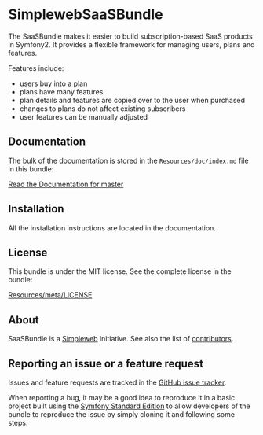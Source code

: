 SimplewebSaaSBundle
===================

The SaaSBundle makes it easier to build subscription-based SaaS products in Symfony2.
It provides a flexible framework for managing users, plans and features.

Features include:

- users buy into a plan
- plans have many features
- plan details and features are copied over to the user when purchased
- changes to plans do not affect existing subscribers
- user features can be manually adjusted

Documentation
-------------

The bulk of the documentation is stored in the `Resources/doc/index.md`
file in this bundle:

[Read the Documentation for master](https://github.com/simpleweb/SaaSBundle/blob/master/Resources/doc/index.md)

Installation
------------

All the installation instructions are located in the documentation.

License
-------

This bundle is under the MIT license. See the complete license in the bundle:

[Resources/meta/LICENSE](https://github.com/simpleweb/SaaSBundle/blob/master/Resources/meta/LICENSE)

About
-----

SaaSBundle is a [Simpleweb](https://github.com/simpleweb) initiative.
See also the list of [contributors](https://github.com/simpleweb/SaaSBundle/contributors).

Reporting an issue or a feature request
---------------------------------------

Issues and feature requests are tracked in the [GitHub issue tracker](https://github.com/simpleweb/SaaSBundle/issues).

When reporting a bug, it may be a good idea to reproduce it in a basic project
built using the [Symfony Standard Edition](https://github.com/symfony/symfony-standard)
to allow developers of the bundle to reproduce the issue by simply cloning it
and following some steps.
